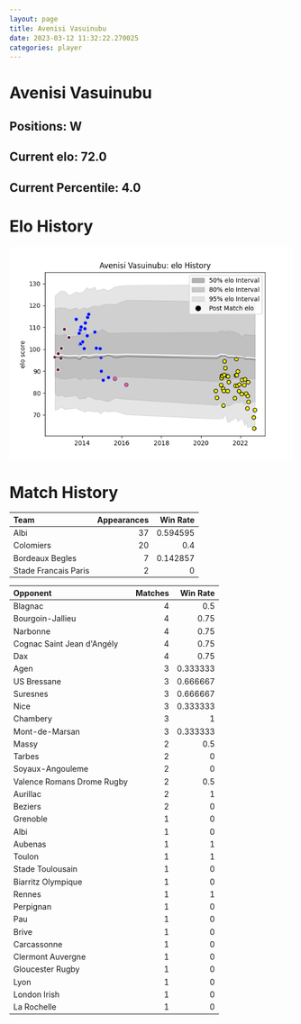 ```yaml
---  
layout: page  
title: Avenisi Vasuinubu  
date: 2023-03-12 11:32:22.270025  
categories: player  
---
```

# Avenisi Vasuinubu

## Positions: W

## Current elo: 72.0

## Current Percentile: 4.0

# Elo History


![elo history](history_AvenisiVasuinubu.png)
# Match History


| Team                 |   Appearances |   Win Rate |
|:---------------------|--------------:|-----------:|
| Albi                 |            37 |   0.594595 |
| Colomiers            |            20 |   0.4      |
| Bordeaux Begles      |             7 |   0.142857 |
| Stade Francais Paris |             2 |   0        |

| Opponent                   |   Matches |   Win Rate |
|:---------------------------|----------:|-----------:|
| Blagnac                    |         4 |   0.5      |
| Bourgoin-Jallieu           |         4 |   0.75     |
| Narbonne                   |         4 |   0.75     |
| Cognac Saint Jean d'Angély |         4 |   0.75     |
| Dax                        |         4 |   0.75     |
| Agen                       |         3 |   0.333333 |
| US Bressane                |         3 |   0.666667 |
| Suresnes                   |         3 |   0.666667 |
| Nice                       |         3 |   0.333333 |
| Chambery                   |         3 |   1        |
| Mont-de-Marsan             |         3 |   0.333333 |
| Massy                      |         2 |   0.5      |
| Tarbes                     |         2 |   0        |
| Soyaux-Angouleme           |         2 |   0        |
| Valence Romans Drome Rugby |         2 |   0.5      |
| Aurillac                   |         2 |   1        |
| Beziers                    |         2 |   0        |
| Grenoble                   |         1 |   0        |
| Albi                       |         1 |   0        |
| Aubenas                    |         1 |   1        |
| Toulon                     |         1 |   1        |
| Stade Toulousain           |         1 |   0        |
| Biarritz Olympique         |         1 |   0        |
| Rennes                     |         1 |   1        |
| Perpignan                  |         1 |   0        |
| Pau                        |         1 |   0        |
| Brive                      |         1 |   0        |
| Carcassonne                |         1 |   0        |
| Clermont Auvergne          |         1 |   0        |
| Gloucester Rugby           |         1 |   0        |
| Lyon                       |         1 |   0        |
| London Irish               |         1 |   0        |
| La Rochelle                |         1 |   0        |